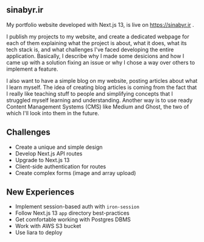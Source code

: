 ## sinabyr.ir

My portfolio website developed with Next.js 13, is live on https://sinabyr.ir .

I publish my projects to my website, and create a dedicated webpage for each of them explaining what the project is about, what it does, what its tech stack is, and what challenges I've faced developing the entire application. Basically, I describe why I made some desicions and how I came up with a solution fixing an issue or why I chose a way over others to implement a feature.

I also want to have a simple blog on my website, posting articles about what I learn myself. The idea of creating blog articles is coming from the fact that I really like teaching stuff to people and simplifying concepts that I struggled myself learning and understanding. Another way is to use ready Content Management Systems (CMS) like Medium and Ghost, the two of which I'll look into them in the future.

## Challenges
  - Create a unique and simple design
  - Develop Next.js API routes
  - Upgrade to Next.js 13
  - Client-side authentication for routes
  - Create complex forms (image and array upload)


## New Experiences
  - Implement session-based auth with `iron-session`
  - Follow Next.js 13 `app` directory best-practices
  - Get comfortable working with Postgres DBMS
  - Work with AWS S3 bucket
  - Use liara to deploy